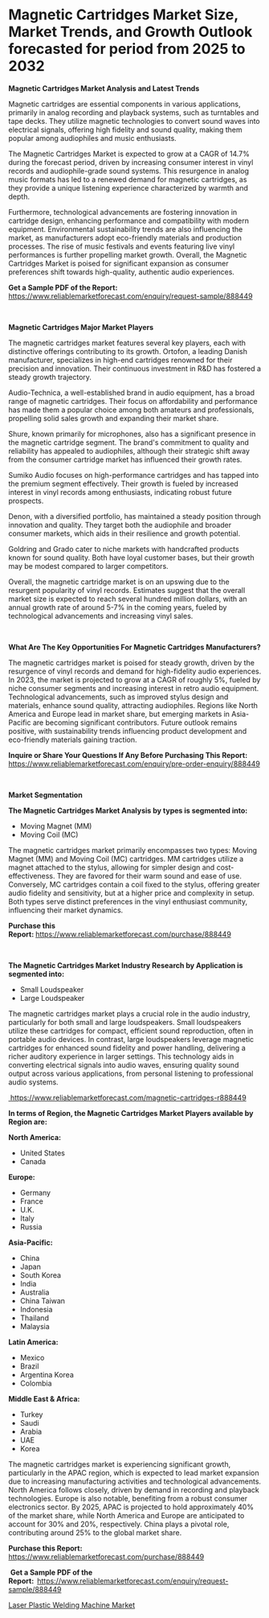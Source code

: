 <p><h1>Magnetic Cartridges Market Size, Market Trends, and Growth Outlook forecasted for period from 2025 to 2032</h1></p><p><strong>Magnetic Cartridges Market Analysis and Latest Trends</strong></p>
<p><p>Magnetic cartridges are essential components in various applications, primarily in analog recording and playback systems, such as turntables and tape decks. They utilize magnetic technologies to convert sound waves into electrical signals, offering high fidelity and sound quality, making them popular among audiophiles and music enthusiasts.</p><p>The Magnetic Cartridges Market is expected to grow at a CAGR of 14.7% during the forecast period, driven by increasing consumer interest in vinyl records and audiophile-grade sound systems. This resurgence in analog music formats has led to a renewed demand for magnetic cartridges, as they provide a unique listening experience characterized by warmth and depth.</p><p>Furthermore, technological advancements are fostering innovation in cartridge design, enhancing performance and compatibility with modern equipment. Environmental sustainability trends are also influencing the market, as manufacturers adopt eco-friendly materials and production processes. The rise of music festivals and events featuring live vinyl performances is further propelling market growth. Overall, the Magnetic Cartridges Market is poised for significant expansion as consumer preferences shift towards high-quality, authentic audio experiences.</p></p>
<p><strong>Get a Sample PDF of the Report:&nbsp;</strong> <a href="https://www.reliablemarketforecast.com/enquiry/request-sample/888449?utm_campaign=1890&utm_medium=2&utm_source=Github&utm_content=ia&utm_term=18022025&utm_id=magnetic-cartridges">https://www.reliablemarketforecast.com/enquiry/request-sample/888449</a></p>
<p>&nbsp;</p>
<p><strong>Magnetic Cartridges Major Market Players</strong></p>
<p><p>The magnetic cartridges market features several key players, each with distinctive offerings contributing to its growth. Ortofon, a leading Danish manufacturer, specializes in high-end cartridges renowned for their precision and innovation. Their continuous investment in R&D has fostered a steady growth trajectory. </p><p>Audio-Technica, a well-established brand in audio equipment, has a broad range of magnetic cartridges. Their focus on affordability and performance has made them a popular choice among both amateurs and professionals, propelling solid sales growth and expanding their market share.</p><p>Shure, known primarily for microphones, also has a significant presence in the magnetic cartridge segment. The brand's commitment to quality and reliability has appealed to audiophiles, although their strategic shift away from the consumer cartridge market has influenced their growth rates.</p><p>Sumiko Audio focuses on high-performance cartridges and has tapped into the premium segment effectively. Their growth is fueled by increased interest in vinyl records among enthusiasts, indicating robust future prospects.</p><p>Denon, with a diversified portfolio, has maintained a steady position through innovation and quality. They target both the audiophile and broader consumer markets, which aids in their resilience and growth potential.</p><p>Goldring and Grado cater to niche markets with handcrafted products known for sound quality. Both have loyal customer bases, but their growth may be modest compared to larger competitors.</p><p>Overall, the magnetic cartridge market is on an upswing due to the resurgent popularity of vinyl records. Estimates suggest that the overall market size is expected to reach several hundred million dollars, with an annual growth rate of around 5-7% in the coming years, fueled by technological advancements and increasing vinyl sales.</p></p>
<p>&nbsp;</p>
<p><strong>What Are The Key Opportunities For Magnetic Cartridges Manufacturers?</strong></p>
<p><p>The magnetic cartridges market is poised for steady growth, driven by the resurgence of vinyl records and demand for high-fidelity audio experiences. In 2023, the market is projected to grow at a CAGR of roughly 5%, fueled by niche consumer segments and increasing interest in retro audio equipment. Technological advancements, such as improved stylus design and materials, enhance sound quality, attracting audiophiles. Regions like North America and Europe lead in market share, but emerging markets in Asia-Pacific are becoming significant contributors. Future outlook remains positive, with sustainability trends influencing product development and eco-friendly materials gaining traction.</p></p>
<p><strong>Inquire or Share Your Questions If Any Before Purchasing This Report:</strong> <a href="https://www.reliablemarketforecast.com/enquiry/pre-order-enquiry/888449?utm_campaign=1890&utm_medium=2&utm_source=Github&utm_content=ia&utm_term=18022025&utm_id=magnetic-cartridges">https://www.reliablemarketforecast.com/enquiry/pre-order-enquiry/888449</a></p>
<p>&nbsp;</p>
<p><strong>Market Segmentation</strong></p>
<p><strong>The Magnetic Cartridges Market Analysis by types is segmented into:</strong></p>
<p><ul><li>Moving Magnet (MM)</li><li>Moving Coil (MC)</li></ul></p>
<p><p>The magnetic cartridges market primarily encompasses two types: Moving Magnet (MM) and Moving Coil (MC) cartridges. MM cartridges utilize a magnet attached to the stylus, allowing for simpler design and cost-effectiveness. They are favored for their warm sound and ease of use. Conversely, MC cartridges contain a coil fixed to the stylus, offering greater audio fidelity and sensitivity, but at a higher price and complexity in setup. Both types serve distinct preferences in the vinyl enthusiast community, influencing their market dynamics.</p></p>
<p><strong>Purchase this Report:&nbsp;</strong><a href="https://www.reliablemarketforecast.com/purchase/888449?utm_campaign=1890&utm_medium=2&utm_source=Github&utm_content=ia&utm_term=18022025&utm_id=magnetic-cartridges">https://www.reliablemarketforecast.com/purchase/888449</a></p>
<p>&nbsp;</p>
<p><strong>The Magnetic Cartridges Market Industry Research by Application is segmented into:</strong></p>
<p><ul><li>Small Loudspeaker</li><li>Large Loudspeaker</li></ul></p>
<p><p>The magnetic cartridges market plays a crucial role in the audio industry, particularly for both small and large loudspeakers. Small loudspeakers utilize these cartridges for compact, efficient sound reproduction, often in portable audio devices. In contrast, large loudspeakers leverage magnetic cartridges for enhanced sound fidelity and power handling, delivering a richer auditory experience in larger settings. This technology aids in converting electrical signals into audio waves, ensuring quality sound output across various applications, from personal listening to professional audio systems.</p></p>
<p><a href="https://www.reliablemarketforecast.com/magnetic-cartridges-r888449?utm_campaign=1890&utm_medium=2&utm_source=Github&utm_content=ia&utm_term=18022025&utm_id=magnetic-cartridges">&nbsp;https://www.reliablemarketforecast.com/magnetic-cartridges-r888449</a></p>
<p><strong>In terms of Region, the Magnetic Cartridges Market Players available by Region are:</strong></p>
<p>
    <p> <strong> North America: </strong>
        <ul>
            <li>United States</li>
            <li>Canada</li>
        </ul>
        </p> 
    <p> <strong> Europe: </strong>
        <ul>
            <li>Germany</li>
            <li>France</li>
            <li>U.K.</li>
            <li>Italy</li>
            <li>Russia</li>
        </ul>
        </p> 
    <p> <strong> Asia-Pacific: </strong>
        <ul>
            <li>China</li>
            <li>Japan</li>
            <li>South Korea</li>
            <li>India</li>
            <li>Australia</li>
            <li>China Taiwan</li>
            <li>Indonesia</li>
            <li>Thailand</li>
            <li>Malaysia</li>
        </ul>
        </p> 
    <p> <strong> Latin America: </strong>
        <ul>
            <li>Mexico</li>
            <li>Brazil</li>
            <li>Argentina Korea</li>
            <li>Colombia</li>
        </ul>
        </p> 
    <p> <strong> Middle East & Africa: </strong>
        <ul>
            <li>Turkey</li>
            <li>Saudi</li>
            <li>Arabia</li>
            <li>UAE</li>
            <li>Korea</li>
        </ul>
    </p>
    </p>
<p><p>The magnetic cartridges market is experiencing significant growth, particularly in the APAC region, which is expected to lead market expansion due to increasing manufacturing activities and technological advancements. North America follows closely, driven by demand in recording and playback technologies. Europe is also notable, benefiting from a robust consumer electronics sector. By 2025, APAC is projected to hold approximately 40% of the market share, while North America and Europe are anticipated to account for 30% and 20%, respectively. China plays a pivotal role, contributing around 25% to the global market share.</p></p>
<p><strong>Purchase this Report: </strong><a href="https://www.reliablemarketforecast.com/purchase/888449?utm_campaign=1890&utm_medium=2&utm_source=Github&utm_content=ia&utm_term=18022025&utm_id=magnetic-cartridges">https://www.reliablemarketforecast.com/purchase/888449</a></p>
<p>&nbsp;<strong>Get a Sample PDF of the Report:&nbsp;&nbsp;</strong><a href="https://www.reliablemarketforecast.com/enquiry/request-sample/888449?utm_campaign=1890&utm_medium=2&utm_source=Github&utm_content=ia&utm_term=18022025&utm_id=magnetic-cartridges">https://www.reliablemarketforecast.com/enquiry/request-sample/888449</a></p>
<p><strong></strong></p>
<p><p><a href="https://github.com/lylyparadise/Market-Research-Report-List-6/blob/main/laser-plastic-welding-machine-market.md?utm_campaign=1890&utm_medium=2&utm_source=Github&utm_content=ia&utm_term=18022025&utm_id=magnetic-cartridges">Laser Plastic Welding Machine Market</a></p></p>